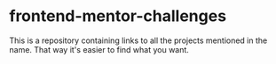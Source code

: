 # frontend-mentor-challenges
This is a repository containing links to all the projects mentioned in the name. That way it's easier to find what you want.
